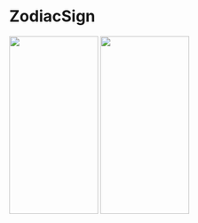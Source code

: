 # ZodiacSign


<img src="https://user-images.githubusercontent.com/69813706/145775143-215c8686-a229-4a67-ac25-967a04d76a24.jpeg" width="160" height="320" /> <img src="https://user-images.githubusercontent.com/69813706/145775425-4c656c1b-b601-4e5a-b6ba-6a06ae754e0e.jpeg" width="160" height="320" />
